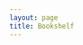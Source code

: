 ```yaml
---
layout: page
title: Bookshelf
---
```

<style type="text/css" media="screen">
    .gr_grid_container {
        /* customize grid container div here. eg: width: 500px; */
    }

    .gr_grid_book_container {
        /* customize book cover container div here */
        float: left;
        width: 8rem;
        height: 15rem;
        padding: 3px;
        overflow: hidden;
    }
</style>

<script src="https://www.goodreads.com/review/grid_widget/13473428.Currently%20Reading?cover_size=medium&hide_link=true&hide_title=false&num_books=10&order=d&shelf=currently-reading&sort=title&widget_id=1609989661" type="text/javascript" charset="utf-8"></script>
<br>
<script src="https://www.goodreads.com/review/grid_widget/13473428.Read?cover_size=medium&hide_link=true&hide_title=false&num_books=99&order=a&shelf=read&sort=title&widget_id=1609989893" type="text/javascript" charset="utf-8"></script>
<br>
<script src="https://www.goodreads.com/review/grid_widget/13473428.Read?cover_size=medium&hide_link=true&hide_title=true&num_books=39&order=d&shelf=read&sort=title&widget_id=1609989929" type="text/javascript" charset="utf-8"></script>